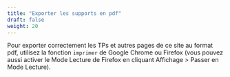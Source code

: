 ```yaml
---
title: "Exporter les supports en pdf"
draft: false
weight: 20
---
```


Pour exporter correctement les TPs et autres pages de ce site au format pdf, utilisez la fonction `imprimer` de Google Chrome ou Firefox (vous pouvez aussi activer le Mode Lecture de Firefox en cliquant Affichage > Passer en Mode Lecture).

